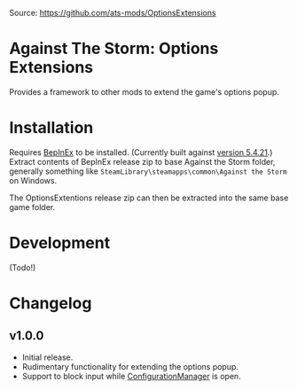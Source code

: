 Source: https://github.com/ats-mods/OptionsExtensions

# Against The Storm: Options Extensions

Provides a framework to other mods to extend the game's options popup.

# Installation

Requires [BepInEx](https://github.com/BepInEx/BepInEx) to be installed. (Currently
built against [version 5.4.21](https://github.com/BepInEx/BepInEx/releases/tag/v5.4.21).)
Extract contents of BepInEx release zip to base Against the Storm folder,
generally something like `SteamLibrary\steamapps\common\Against the Storm`
on Windows.

The OptionsExtentions release zip can then be extracted into the same
base game folder.

# Development

(Todo!)

# Changelog

## v1.0.0

* Initial release.
* Rudimentary functionality for extending the options popup.
* Support to block input while [ConfigurationManager](https://github.com/BepInEx/BepInEx.ConfigurationManager) is open.